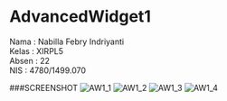 # AdvancedWidget1
Nama  : Nabilla Febry Indriyanti <br>
Kelas : XIRPL5 <br>
Absen : 22 <br>
NIS : 4780/1499.070 <br> 

###SCREENSHOT
![AW1_1](http://s16.postimg.org/zd5vuplk5/AW1_1.png)
![AW1_2](http://s13.postimg.org/6fav9ix0n/AW1_2.png)
![AW1_3](http://s13.postimg.org/4oru81fhj/AW1_3.png)
![AW1_4](http://s11.postimg.org/f8ps3q1r7/AW1_4.png)
